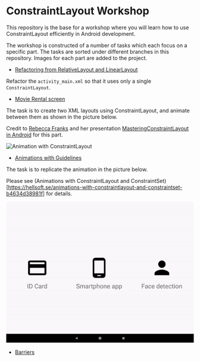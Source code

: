 # ConstraintLayout Workshop

This repository is the base for a workshop where you will learn how to use ConstraintLayout efficiently in Android development. 

The workshop is constructed of a number of tasks which each focus on a specific part. The tasks are sorted under different branches in this repository. Images for each part are added to the project. 

- [Refactoring from RelativeLayout and LinearLayout](tree/refactoring) 

Refactor the `activity_main.xml` so that it uses only a single `ConstraintLayout`.

- [Movie Rental screen](tree/movie_rental)

The task is to create two XML layouts using ConstraintLayout, and animate between them as shown in the picture below.  

Credit to [Rebecca Franks](https://twitter.com/riggaroo) and her presentation [MasteringConstraintLayout in Android](https://www.youtube.com/watch?v=rzmB3UxxhaA) for this part.

![Animation with ConstraintLayout](animation.gif)

- [Animations with Guidelines](tree/animnations_with_guidelines)

The task is to replicate the animation in the picture below. 

Please see (Animations with ConstraintLayout and ConstraintSet)[https://hellsoft.se/animations-with-constraintlayout-and-constraintset-b4634d38981f] for details.

![Animation with Guidelines in ConstraintLayout](guidelines_animation.gif)

- [Barriers](tree/barriers)


